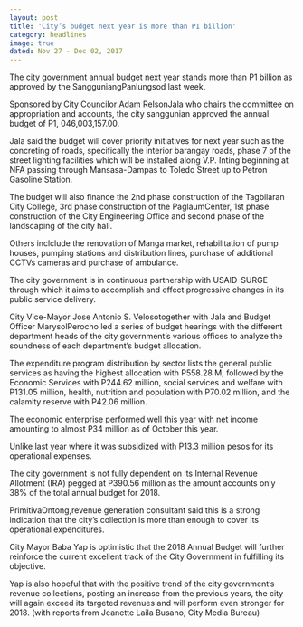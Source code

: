 ```yaml
---
layout: post
title: 'City’s budget next year is more than P1 billion'
category: headlines
image: true
dated: Nov 27 - Dec 02, 2017
---
```


The city government annual budget next year stands more than P1 billion as approved by the SangguniangPanlungsod last week. 

Sponsored by City Councilor Adam RelsonJala who chairs the committee on appropriation and accounts, the city sanggunian approved the annual budget of P1, 046,003,157.00.

Jala said the budget will cover priority initiatives for next year such as the concreting of roads, specifically the interior barangay roads, phase 7 of the street lighting facilities which will be installed along V.P. Inting beginning at NFA passing through Mansasa-Dampas to Toledo Street up to Petron Gasoline Station.

The budget will also finance the 2nd phase construction of the Tagbilaran City College, 3rd phase construction of the PaglaumCenter, 1st phase construction of the City Engineering Office and second phase of the landscaping of the city hall.

Others inclclude the renovation of Manga market, rehabilitation of pump houses, pumping stations and distribution lines, purchase of additional CCTVs cameras and purchase of ambulance. 

The city government is in continuous partnership with USAID-SURGE through which it aims to accomplish and effect progressive changes in its public service delivery. 

City Vice-Mayor Jose Antonio S. Velosotogether with Jala and Budget Officer MarysolPerocho led a series of budget hearings with the different department heads of the city government’s various offices to analyze the soundness of each department’s budget allocation. 

The expenditure program distribution by sector lists the general public services as having the highest allocation with P558.28 M, followed by the Economic Services with P244.62 million, social services and welfare with P131.05 million, health, nutrition and population with P70.02 million, and the calamity reserve with P42.06 million. 

The economic enterprise performed well this year with net income amounting to almost P34 million as of October this year. 

Unlike last year where it was subsidized with P13.3 million pesos for its operational expenses. 

The city government  is not fully dependent on its Internal Revenue Allotment (IRA) pegged at P390.56 million as the amount accounts only 38% of the total annual budget for 2018. 

PrimitivaOntong,revenue generation consultant said this is a strong indication that the city’s collection is more than enough to cover its operational expenditures.

City Mayor Baba Yap is optimistic that the 2018 Annual Budget will further reinforce the current excellent track of the City Government in fulfilling its objective. 

Yap is also hopeful that with the positive trend of the city government’s revenue collections, posting an increase from the previous years, the city will again exceed its targeted revenues and will perform even stronger for 2018. (with reports from Jeanette Laila Busano, City Media Bureau)